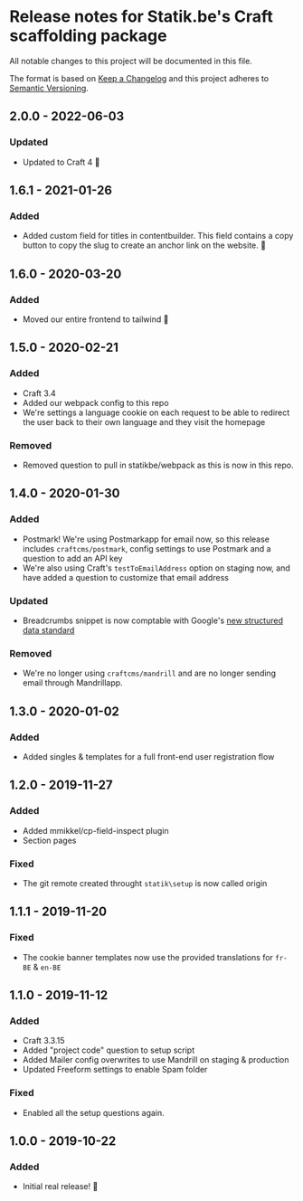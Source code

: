 # Release notes for Statik.be's Craft scaffolding package

All notable changes to this project will be documented in this file.

The format is based on [Keep a Changelog](http://keepachangelog.com/) and this project adheres to [Semantic Versioning](http://semver.org/).

## 2.0.0 - 2022-06-03
### Updated
- Updated to Craft 4 🚀

## 1.6.1 - 2021-01-26
### Added
- Added custom field for titles in contentbuilder. This field contains a copy button to copy the slug to create an anchor link on the website. 🔗

## 1.6.0 - 2020-03-20
### Added
- Moved our entire frontend to tailwind 🎉

## 1.5.0 - 2020-02-21
### Added
- Craft 3.4
- Added our webpack config to this repo
- We're settings a language cookie on each request to be able to redirect the user back to their own language and they visit the homepage

### Removed
- Removed question to pull in statikbe/webpack as this is now in this repo.

## 1.4.0 - 2020-01-30
### Added
- Postmark! We're using Postmarkapp for email now, so this release includes `craftcms/postmark`, config settings to use Postmark and a question to add an API key
- We're also using Craft's `testToEmailAddress` option on staging now, and have added a question to customize that email address

### Updated
- Breadcrumbs snippet is now comptable with Google's [new structured data standard](https://webmasters.googleblog.com/2020/01/data-vocabulary.html?m=1)

### Removed
- We're no longer using `craftcms/mandrill` and are no longer sending email through Mandrillapp.

## 1.3.0 - 2020-01-02
### Added
- Added singles & templates for a full front-end user registration flow

## 1.2.0 - 2019-11-27
### Added
- Added mmikkel/cp-field-inspect plugin
- Section pages

### Fixed
- The git remote created throught `statik\setup` is now called origin

## 1.1.1 - 2019-11-20
### Fixed
- The cookie banner templates now use the provided translations for `fr-BE` & `en-BE`

## 1.1.0 - 2019-11-12
### Added
- Craft 3.3.15
- Added "project code" question to setup script
- Added Mailer config overwrites to use Mandrill on staging & production
- Updated Freeform settings to enable Spam folder

### Fixed
- Enabled all the setup questions again. 

## 1.0.0 - 2019-10-22
### Added
- Initial real release! 🎉 

